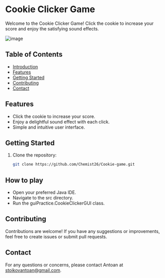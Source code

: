 # Cookie Clicker Game

Welcome to the Cookie Clicker Game! Click the cookie to increase your score and enjoy the satisfying sound effects.

![image](https://github.com/Chemist26/Cookie-game/assets/105496440/ccf38f54-9ff7-464f-adda-5df59d4b9e76)

## Table of Contents
- [Introduction](#cookie-clicker-game)
- [Features](#features)
- [Getting Started](#getting-started)
- [Contributing](#contributing)
- [Contact](#contact)

## Features
- Click the cookie to increase your score.
- Enjoy a delightful sound effect with each click.
- Simple and intuitive user interface.

## Getting Started
1. Clone the repository:
   ```bash
   git clone https://github.com/Chemist26/Cookie-game.git

## How to play
- Open your preferred Java IDE.
- Navigate to the src directory.
- Run the guiPractice.CookieClickerGUI class.

## Contributing
Contributions are welcome! If you have any suggestions or improvements, feel free to create issues or submit pull requests.

## Contact

For any questions or concerns, please contact Antoan at [stoikovantoan@gmail.com](mailto:stoikovantoan@gmail.com).

